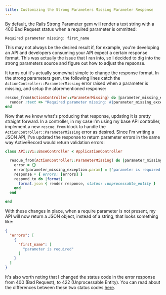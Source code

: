 ```yaml
---
title: Customizing the Strong Parameters Missing Parameter Response
---
```


By default, the Rails Strong Parameter gem will render a text string with a 400 Bad Request status when a required parameter is ommitted:

``` text
Required parameter missing: first_name
```

This may not always be the desired result if, for example, you're developing an API and developers consuming your API expect a certain response format. This was actually the issue that I ran into, so I decided to dig into the strong parameters source and figure out how to adjust the repsonse.

It turns out it's actually somewhat simple to change the response format. In the strong parameters gem, the following lines catch the `ActionController::ParameterMissing` error raised when a parameter is missing, and setup the aforementioned response:

``` ruby
rescue_from(ActionController::ParameterMissing) do |parameter_missing_exception|
  render :text => "Required parameter missing: #{parameter_missing_exception.param}", :status => :bad_request
end
```

Now that we know what's producing that response, updating it is pretty straight forward. In a controller, in my case I'm using my base API controller, implement a new `rescue_from` block to handle the `ActionController::ParameterMissing` error as desired. Since I'm writing a JSON API, I've updated the response to return parameter errors in the same way ActiveRecord would return validation errors:

``` ruby
class API::V1::BaseController < ApplicationController

  rescue_from(ActionController::ParameterMissing) do |parameter_missing_exception|
    error = {}
    error[parameter_missing_exception.param] = ['parameter is required']
    response = { errors: [errors] }
    respond_to do |format|
      format.json { render response, status: :unprocessable_entity }
    end
  end

end
```

With these changes in place, when a require parameter is not present, my API will now return a JSON object, instead of a string, that looks something like:

``` json
{
  "errors": [
    {
      "first_name": [
        "parameter is required"
      ]
    }
  ]
}
```

It's also worth noting that I changed the status code in the error response from 400 (Bad Request), to 422 (Unprocessable Entity). You can read about the differences between these two status codes [here](http://www.bennadel.com/blog/2434-HTTP-Status-Codes-For-Invalid-Data-400-vs-422.htm).